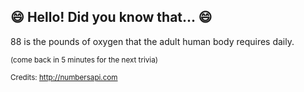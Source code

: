 ## :smile: Hello! Did you know that... :smile:
88 is the pounds of oxygen that the adult human body requires daily.

<sup>(come back in 5 minutes for the next trivia)</sup>


<sup>Credits: http://numbersapi.com</sup>

